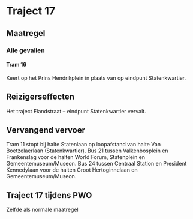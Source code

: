 # Traject 17
## Maatregel
### Alle gevallen

#### Tram 16
Keert op het Prins Hendrikplein in plaats van op eindpunt Statenkwartier.

## Reizigerseffecten
Het traject Elandstraat – eindpunt Statenkwartier vervalt.

## Vervangend vervoer
Tram 11 stopt bij halte Statenlaan op loopafstand van halte Van Boetzelaerlaan (Statenkwartier).
Bus 21 tussen Valkenbosplein en Frankenslag voor de halten World Forum, Statenplein en Gemeentemuseum/Museon.
Bus 24 tussen Centraal Station en President Kennedylaan voor de halten Groot Hertoginnelaan en Gemeentemuseum/Museon.

## Traject 17 tijdens PWO
Zelfde als normale maatregel
